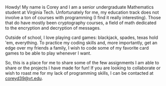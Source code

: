 Howdy! My name is Corey and I am a senior undergraduate Mathematics student at Virginia Tech. 
Unfortunately for me, my education track does not involve a ton of courses with programming (I find it really interesting). 
Those that do have mostly been cryptography courses, a field of math dedicated to the encryption and decryption of messages. 

Outside of school, I love playing card games: blackjack, spades, texas hold 'em, everything. 
To practice my coding skills and, more importantly, get an edge over my friends a family, I wish to code some of my favorite card games to be able to play whenever I want. 

So, this is a place for me to share some of the few assignments I am able to share or the projects I have made for fun! 
If you are looking to collaborate or wish to roast me for my lack of programming skills, I can be contacted at coreyd39@vt.edu.

<!---
coreyd39/coreyd39 is a ✨ special ✨ repository because its `README.md` (this file) appears on your GitHub profile.
You can click the Preview link to take a look at your changes.
--->
